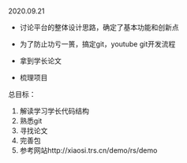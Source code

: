 #  

2020.09.21

- 讨论平台的整体设计思路，确定了基本功能和创新点

- 为了防止功亏一篑，搞定git，youtube git开发流程

- 拿到学长论文
- 梳理项目



总目标：

1. 解读学习学长代码结构
2. 熟悉git
3. 寻找论文
4. 完善包
5. 参考网站http://xiaosi.trs.cn/demo/rs/demo